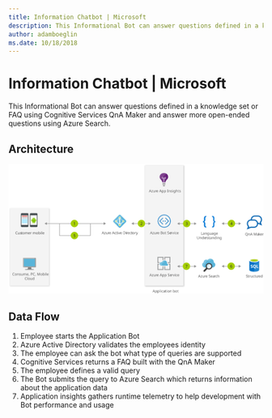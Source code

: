 ```yaml
---
title: Information Chatbot | Microsoft
description: This Informational Bot can answer questions defined in a knowledge set or FAQ using Cognitive Services QnA Maker and answer more open-ended questions using Azure Search.
author: adamboeglin
ms.date: 10/18/2018
---
```

# Information Chatbot | Microsoft
This Informational Bot can answer questions defined in a knowledge set or FAQ using Cognitive Services QnA Maker and answer more open-ended questions using Azure Search.

## Architecture
<img src="media/information-chatbot.svg" alt='architecture diagram' />

## Data Flow
1. Employee starts the Application Bot
1. Azure Active Directory validates the employees identity
1. The employee can ask the bot what type of queries are supported
1. Cognitive Services returns a FAQ built with the QnA Maker
1. The employee defines a valid query
1. The Bot submits the query to Azure Search which returns information about the application data
1. Application insights gathers runtime telemetry to help development with Bot performance and usage